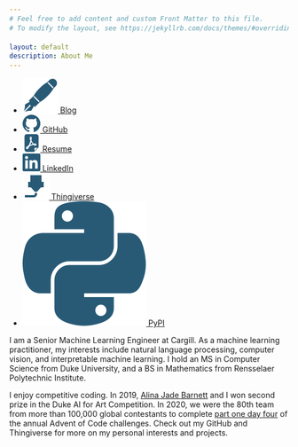 ```yaml
---
# Feel free to add content and custom Front Matter to this file.
# To modify the layout, see https://jekyllrb.com/docs/themes/#overriding-theme-defaults

layout: default
description: About Me
---
```


<section class="socials">
  <ul>
    <li>
      <a href="https://james.hoctor.xyz">
        <img src="icons/Fountain-Pen--Streamline-Emojitwo-Black.svg">
        Blog
      </a>
    </li>
    <li>
      <a href="https://github.com/JEHoctor/">
        <img src="icons/icon-github.svg">
        GitHub
      </a>
    </li>
    <li>
      <a href="https://drive.google.com/file/d/1dtkw-Jbo9DwJQrXAMmUa1jVqRovOlD3d/view?usp=share_link">
        <img src="icons/icon-pdf.svg">
        Resume
      </a>
    </li>
    <li>
      <a href="https://www.linkedin.com/in/james-hoctor/">
        <img src="icons/icon-linkedin.svg">
        LinkedIn
      </a>
    </li>
    <li>
      <a href="https://www.thingiverse.com/jehoctor/designs/">
        <img src="icons/printer_d_nozzle_icon_135279.svg">
        Thingiverse
      </a>
    </li>
    <li>
      <a href="https://pypi.org/user/jehoctor/">
        <img src="icons/python-logo-only.svg">
        PyPI
      </a>
    </li>
  </ul>
</section>

I am a Senior Machine Learning Engineer at Cargill. As a machine learning practitioner, my interests include natural language processing, computer vision, and
interpretable machine learning. I hold an MS in Computer Science from Duke University, and a BS in Mathematics from
Rensselaer Polytechnic Institute. <!--*I'm on the job market, so check out my resume and GitHub if you're hiring.*-->

I enjoy competitive coding. In 2019, [Alina Jade Barnett](https://alinajadebarnett.github.io/) and I
won second prize in the Duke AI for Art Competition. In 2020, we were the 80th team from more than 100,000 global
contestants to complete [part one day four](https://adventofcode.com/2020/leaderboard/day/4) of the annual Advent of
Code challenges. Check out my GitHub and Thingiverse for more on my personal interests and projects.
